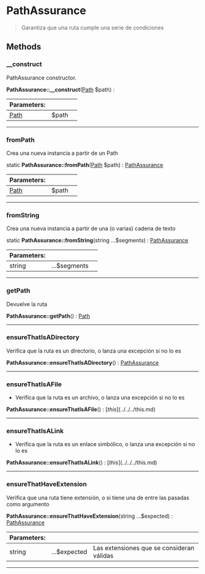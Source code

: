 
                                                                                                                                            
    
# PathAssurance


> Garantiza que una ruta cumple una serie de condiciones
>
> 








## Methods

### __construct
PathAssurance constructor.


**PathAssurance::__construct**([Path](../../../Path.md) $path) : 


|Parameters: | | |
| --- | --- | --- |
|[Path](../../../Path.md) |$path |  |

---


### fromPath
Crea una nueva instancia a partir de un Path


static **PathAssurance::fromPath**([Path](../../../Path.md) $path) : [PathAssurance](../../../PathAssurance.md)


|Parameters: | | |
| --- | --- | --- |
|[Path](../../../Path.md) |$path |  |

---


### fromString
Crea una nueva instancia a partir de una (o varias) cadena de texto


static **PathAssurance::fromString**(string ...$segments) : [PathAssurance](../../../PathAssurance.md)


|Parameters: | | |
| --- | --- | --- |
|string |...$segments |  |

---


### getPath
Devuelve la ruta


**PathAssurance::getPath**() : [Path](../../../Path.md)



---


### ensureThatIsADirectory
Verifica que la ruta es un directorio, o lanza una excepción si no lo es


**PathAssurance::ensureThatIsADirectory**() : [PathAssurance](../../../PathAssurance.md)



---


### ensureThatIsAFile
* Verifica que la ruta es un archivo, o lanza una excepción si no lo es


**PathAssurance::ensureThatIsAFile**() : [$this](../../../$this.md)



---


### ensureThatIsALink
* Verifica que la ruta es un enlace simbólico, o lanza una excepción si no lo es


**PathAssurance::ensureThatIsALink**() : [$this](../../../$this.md)



---


### ensureThatHaveExtension
Verifica que una ruta tiene extensión, o si tiene una de entre las pasadas como argumento


**PathAssurance::ensureThatHaveExtension**(string ...$expected) : [PathAssurance](../../../PathAssurance.md)


|Parameters: | | |
| --- | --- | --- |
|string |...$expected | Las extensiones que se consideran válidas |

---


                                                                                                                                                                                                                                                                                                                                                                                                            
    
                                                                                                                                                                                                                                                                             
                